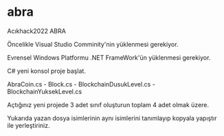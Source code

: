 # abra
Acıkhack2022 ABRA

Öncelikle Visual Studio Comminity'nin yüklenmesi gerekiyor.

Evrensel Windows Platformu .NET FrameWork'ün yüklenmesi gerekiyor. 

C# yeni konsol proje başlat.

AbraCoin.cs - Block.cs - BlockchainDusukLevel.cs - BlockchainYuksekLevel.cs

Açtığınız yeni projede 3 adet sınıf oluşturun toplam 4 adet olmak üzere.

Yukarıda yazan dosya isimlerinin aynı isimlerini tanımlayıp kopyala yapıştır ile yerleştiriniz.

